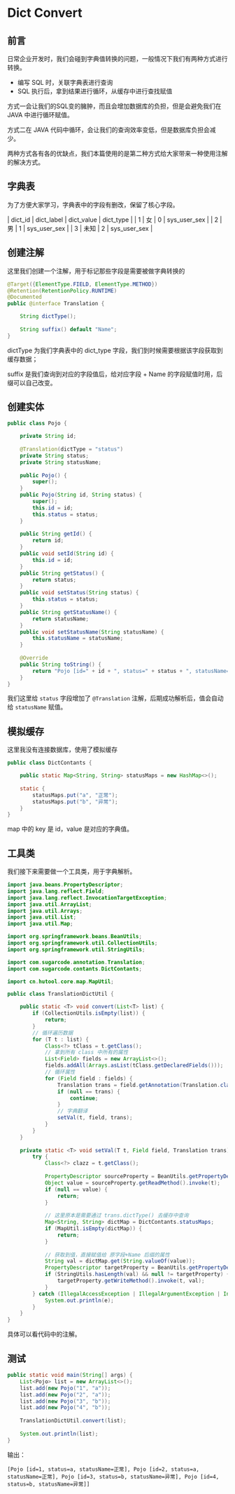 # Dict Convert

## 前言

日常企业开发时，我们会碰到字典值转换的问题，一般情况下我们有两种方式进行转换。

* 编写 SQL 时，关联字典表进行查询
* SQL 执行后，拿到结果进行循环，从缓存中进行查找赋值

方式一会让我们的SQL变的臃肿，而且会增加数据库的负担，但是会避免我们在 JAVA 中进行循环赋值。

方式二在 JAVA 代码中循环，会让我们的查询效率变低，但是数据库负担会减少。

两种方式各有各的优缺点，我们本篇使用的是第二种方式给大家带来一种使用注解的解决方式。

## 字典表

为了方便大家学习，字典表中的字段有删改，保留了核心字段。

| dict_id | dict_label | dict_value | dict_type |
| 1 | 女 | 0 | sys_user_sex |
| 2 | 男 | 1 | sys_user_sex |
| 3 | 未知 | 2 | sys_user_sex |

## 创建注解
这里我们创建一个注解，用于标记那些字段是需要被做字典转换的
```java
@Target({ElementType.FIELD, ElementType.METHOD})
@Retention(RetentionPolicy.RUNTIME)
@Documented
public @interface Translation {

	String dictType();
	
	String suffix() default "Name";
}
```

dictType 为我们字典表中的 dict_type 字段，我们到时候需要根据该字段获取到缓存数据；

suffix 是我们查询到对应的字段值后，给对应字段 + Name 的字段赋值时用，后缀可以自己改变。

## 创建实体
```java
public class Pojo {

	private String id;
	
	@Translation(dictType = "status")
	private String status;
	private String statusName;
	
	public Pojo() {
		super();
	}
	public Pojo(String id, String status) {
		super();
		this.id = id;
		this.status = status;
	}
	
	public String getId() {
		return id;
	}
	public void setId(String id) {
		this.id = id;
	}
	public String getStatus() {
		return status;
	}
	public void setStatus(String status) {
		this.status = status;
	}
	public String getStatusName() {
		return statusName;
	}
	public void setStatusName(String statusName) {
		this.statusName = statusName;
	}
	
	@Override
	public String toString() {
		return "Pojo [id=" + id + ", status=" + status + ", statusName=" + statusName + "]";
	}
}
```

我们这里给 `status` 字段增加了 `@Translation` 注解，后期成功解析后，值会自动给 `statusName` 赋值。

## 模拟缓存
这里我没有连接数据库，使用了模拟缓存
```java
public class DictContants {

	public static Map<String, String> statusMaps = new HashMap<>();
	
	static {
		statusMaps.put("a", "正常");
		statusMaps.put("b", "异常");
	}
}
```
map 中的 key 是 id，value 是对应的字典值。

## 工具类
我们接下来需要做一个工具类，用于字典解析。
```java
import java.beans.PropertyDescriptor;
import java.lang.reflect.Field;
import java.lang.reflect.InvocationTargetException;
import java.util.ArrayList;
import java.util.Arrays;
import java.util.List;
import java.util.Map;

import org.springframework.beans.BeanUtils;
import org.springframework.util.CollectionUtils;
import org.springframework.util.StringUtils;

import com.sugarcode.annotation.Translation;
import com.sugarcode.contants.DictContants;

import cn.hutool.core.map.MapUtil;

public class TranslationDictUtil {

	public static <T> void convert(List<T> list) {
	    if (CollectionUtils.isEmpty(list)) {
	        return;
	    }
	    // 循环遍历数据
	    for (T t : list) {
	        Class<?> tClass = t.getClass();
            // 拿到所有 class 中所有的属性
	        List<Field> fields = new ArrayList<>();
	        fields.addAll(Arrays.asList(tClass.getDeclaredFields()));
            // 循环属性
	        for (Field field : fields) {
	            Translation trans = field.getAnnotation(Translation.class);
	            if (null == trans) {
	                continue;
	            }
	            // 字典翻译
	            setVal(t, field, trans);
	        }
	    }
	}
	
	private static <T> void setVal(T t, Field field, Translation trans) {
        try {
        	Class<?> clazz = t.getClass();
        	
            PropertyDescriptor sourceProperty = BeanUtils.getPropertyDescriptor(clazz, field.getName());
            Object value = sourceProperty.getReadMethod().invoke(t);
            if (null == value) {
                return;
            }
            
            // 这里原本是需要通过 trans.dictType() 去缓存中查询
            Map<String, String> dictMap = DictContants.statusMaps;
            if (MapUtil.isEmpty(dictMap)) {
                return;
            }
            
            // 获取到值，直接赋值给 原字段+Name 后缀的属性
            String val = dictMap.get(String.valueOf(value));
            PropertyDescriptor targetProperty = BeanUtils.getPropertyDescriptor(clazz, field.getName() + trans.suffix());
            if (StringUtils.hasLength(val) && null != targetProperty) {
                targetProperty.getWriteMethod().invoke(t, val);
            }
        } catch (IllegalAccessException | IllegalArgumentException | InvocationTargetException | SecurityException e) {
            System.out.println(e);
        }
    }
}
```

具体可以看代码中的注解。

## 测试
```java
public static void main(String[] args) {
    List<Pojo> list = new ArrayList<>();
    list.add(new Pojo("1", "a"));
    list.add(new Pojo("2", "a"));
    list.add(new Pojo("3", "b"));
    list.add(new Pojo("4", "b"));
    
    TranslationDictUtil.convert(list);
    
    System.out.println(list);
}
```

输出：

```log
[Pojo [id=1, status=a, statusName=正常], Pojo [id=2, status=a, statusName=正常], Pojo [id=3, status=b, statusName=异常], Pojo [id=4, status=b, statusName=异常]]
```